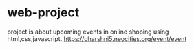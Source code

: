 # web-project
project is about upcoming events in online shoping using html,css,javascript.
https://dharshni5.neocities.org/event/event
